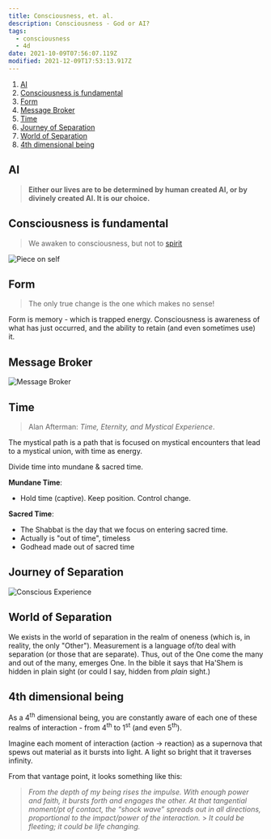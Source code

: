 ```yaml
---
title: Consciousness, et. al.
description: Consciousness - God or AI?
tags:
  - consciousness
  - 4d
date: 2021-10-09T07:56:07.119Z
modified: 2021-12-09T17:53:13.917Z
---
```


1. [AI](#ai)
2. [Consciousness is fundamental](#consciousness-is-fundamental)
3. [Form](#form)
4. [Message Broker](#message-broker)
5. [Time](#time)
6. [Journey of Separation](#journey-of-separation)
7. [World of Separation](#world-of-separation)
8. [4th dimensional being](#4th-dimensional-being)

## AI

> **Either our lives are to be determined by human created AI, or by divinely created AI. It is our choice.**

## Consciousness is fundamental

> We awaken to consciousness, but not to [spirit](spirit.html)

![Piece on self](/posts/img/qkab/consciousness.png)

## Form

> The only true change is the one which makes no sense!

Form is memory - which is trapped energy. Consciousness is awareness of what has just occurred, and the ability to retain (and even sometimes use) it.

## Message Broker

![Message Broker](/posts/img/qkab/message.png)

## Time

> Alan Afterman: _Time, Eternity, and Mystical Experience_.

The mystical path is a path that is focused on mystical encounters that lead to a mystical union, with time as energy.

Divide time into mundane & sacred time.

**Mundane Time**:

- Hold time (captive). Keep position. Control change.

**Sacred Time**:

- The Shabbat is the day that we focus on entering sacred time.
- Actually is "out of time", timeless
- Godhead made out of sacred time

## Journey of Separation

![Conscious Experience](/posts/img/qkab/conscious_seperation.png)

## World of Separation

We exists in the world of separation in the realm of oneness (which is, in reality, the only "Other"). Measurement is a language of/to deal with separation (or those that are separate). Thus, out of the One come the many and out of the many, emerges One. In the bible it says that Ha'Shem is hidden in plain sight (or could I say, hidden from _plain_ sight.)

## 4th dimensional being

As a 4<sup>th</sup> dimensional being, you are constantly aware of each one of these realms of interaction - from 4<sup>th</sup> to 1<sup>st</sup> (and even 5<sup>th</sup>).

Imagine each moment of interaction (action -> reaction) as a supernova that spews out material as it bursts into light. A light so bright that it traverses infinity.

From that vantage point, it looks something like this:

> _From the depth of my being rises the impulse. With enough power and faith, it bursts forth and engages the other. At that tangential moment/pt of contact, the “shock wave” spreads out in all directions, proportional to the impact/power of the interaction._ > _It could be fleeting; it could be life changing._
